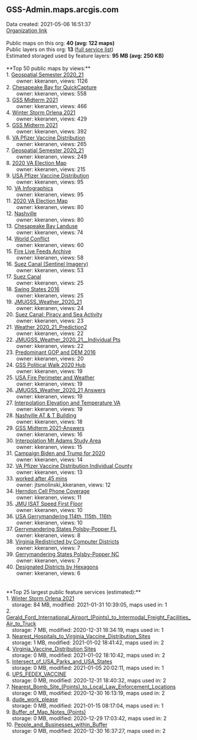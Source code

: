 <h2>GSS-Admin.maps.arcgis.com</h2> Data created: 2021-05-06 16:51:37 <br /><a target='new' href='https://GSS-Admin.maps.arcgis.com'>Organization link</a><br /><br />Public maps on this org: <b>40 (avg: 122 maps)</b><br />Public layers on this org: <b>13 </b>(<a target='new' href='https://services.arcgis.com/RuMxwoJBLS7erjQj/ArcGIS/rest/services'>full service list</a>)<br />Estimated storaged used by feature layers: <b>95 MB (avg: 250 KB)</b><br /><br />**Top 50 public maps by views:**<br />  1. <a target='new' href='https://www.arcgis.com/home/item.html?id=ca38689d9ed147e0babea86d0b58e895'>Geospatial Semester 2020_21</a> <br />  &nbsp;&nbsp;&nbsp;&nbsp; &nbsp;&nbsp;owner: kkeranen, views: 1126<br />  2. <a target='new' href='https://www.arcgis.com/home/item.html?id=3a37925b065644c5b088c4fb7919acba'>Chesapeake Bay for QuickCapture</a> <br />  &nbsp;&nbsp;&nbsp;&nbsp; &nbsp;&nbsp;owner: kkeranen, views: 558<br />  3. <a target='new' href='https://www.arcgis.com/home/item.html?id=a70544758e8d4a0a8739ec9d8b1071e5'>GSS Midterm 2021</a> <br />  &nbsp;&nbsp;&nbsp;&nbsp; &nbsp;&nbsp;owner: kkeranen, views: 466<br />  4. <a target='new' href='https://www.arcgis.com/home/item.html?id=ccd865c14ade437da1034a58e46a4d25'>Winter Storm Orlena 2021</a> <br />  &nbsp;&nbsp;&nbsp;&nbsp; &nbsp;&nbsp;owner: kkeranen, views: 429<br />  5. <a target='new' href='https://www.arcgis.com/home/item.html?id=6751540452b34e32afdf04fb26020e93'>GSS Midterm 2021</a> <br />  &nbsp;&nbsp;&nbsp;&nbsp; &nbsp;&nbsp;owner: kkeranen, views: 392<br />  6. <a target='new' href='https://www.arcgis.com/home/item.html?id=8b8f9ccbb7154fff8c28ef8d9c2ace59'>VA Pfizer Vaccine Distribution</a> <br />  &nbsp;&nbsp;&nbsp;&nbsp; &nbsp;&nbsp;owner: kkeranen, views: 265<br />  7. <a target='new' href='https://www.arcgis.com/home/item.html?id=389df79cf0c744bf8ab6fda74b54b446'>Geospatial Semester 2020_21</a> <br />  &nbsp;&nbsp;&nbsp;&nbsp; &nbsp;&nbsp;owner: kkeranen, views: 249<br />  8. <a target='new' href='https://www.arcgis.com/home/item.html?id=fcd9ff31bdfd48b7a2e1d293416e5141'>2020 VA Election Map</a> <br />  &nbsp;&nbsp;&nbsp;&nbsp; &nbsp;&nbsp;owner: kkeranen, views: 215<br />  9. <a target='new' href='https://www.arcgis.com/home/item.html?id=9a4e8d706caa42e2919d4a5ade4dc1e5'>USA Pfizer Vaccine Distribution</a> <br />  &nbsp;&nbsp;&nbsp;&nbsp; &nbsp;&nbsp;owner: kkeranen, views: 95<br />  10. <a target='new' href='https://www.arcgis.com/home/item.html?id=aad5d393e8424438bb60d151cd56017f'>VA Infographics</a> <br />  &nbsp;&nbsp;&nbsp;&nbsp; &nbsp;&nbsp;owner: kkeranen, views: 95<br />  11. <a target='new' href='https://www.arcgis.com/home/item.html?id=51b1ac8269044a99ab2dba86982d96ef'>2020 VA Election Map</a> <br />  &nbsp;&nbsp;&nbsp;&nbsp; &nbsp;&nbsp;owner: kkeranen, views: 80<br />  12. <a target='new' href='https://www.arcgis.com/home/item.html?id=4ef493b2fc424a3dbd60d3c1a3700402'>Nashville</a> <br />  &nbsp;&nbsp;&nbsp;&nbsp; &nbsp;&nbsp;owner: kkeranen, views: 80<br />  13. <a target='new' href='https://www.arcgis.com/home/item.html?id=363762a1c03c4f3dbcdfa76b5720d5a5'>Chesapeake Bay Landuse</a> <br />  &nbsp;&nbsp;&nbsp;&nbsp; &nbsp;&nbsp;owner: kkeranen, views: 74<br />  14. <a target='new' href='https://www.arcgis.com/home/item.html?id=92fc379460124e4bbbccbc9af442c344'>World Conflict</a> <br />  &nbsp;&nbsp;&nbsp;&nbsp; &nbsp;&nbsp;owner: kkeranen, views: 60<br />  15. <a target='new' href='https://www.arcgis.com/home/item.html?id=45408c2bbd1643d1b81359aee3539fa7'>Fire Live Feeds Archive</a> <br />  &nbsp;&nbsp;&nbsp;&nbsp; &nbsp;&nbsp;owner: kkeranen, views: 58<br />  16. <a target='new' href='https://www.arcgis.com/home/item.html?id=abcefb035a454c0289448b31cdf65ca9'>Suez Canal (Sentinel Imagery)</a> <br />  &nbsp;&nbsp;&nbsp;&nbsp; &nbsp;&nbsp;owner: kkeranen, views: 53<br />  17. <a target='new' href='https://www.arcgis.com/home/item.html?id=e566f869a7b44a339c4a7ad348ba7e34'>Suez Canal</a> <br />  &nbsp;&nbsp;&nbsp;&nbsp; &nbsp;&nbsp;owner: kkeranen, views: 25<br />  18. <a target='new' href='https://www.arcgis.com/home/item.html?id=e771d20782c34aefbf7da518e11adb41'>Swing States 2016</a> <br />  &nbsp;&nbsp;&nbsp;&nbsp; &nbsp;&nbsp;owner: kkeranen, views: 25<br />  19. <a target='new' href='https://www.arcgis.com/home/item.html?id=f472027dc78e4d2db695c685c6fb92c4'>JMUGSS_Weather_2020_21</a> <br />  &nbsp;&nbsp;&nbsp;&nbsp; &nbsp;&nbsp;owner: kkeranen, views: 24<br />  20. <a target='new' href='https://www.arcgis.com/home/item.html?id=b801dc8061ed499ca2d41afadb484614'>Suez Canal: Piracy and Sea Activity</a> <br />  &nbsp;&nbsp;&nbsp;&nbsp; &nbsp;&nbsp;owner: kkeranen, views: 23<br />  21. <a target='new' href='https://www.arcgis.com/home/item.html?id=3d0050cf0a85477d9692c15a29fa7644'>Weather 2020_21_Prediction2</a> <br />  &nbsp;&nbsp;&nbsp;&nbsp; &nbsp;&nbsp;owner: kkeranen, views: 22<br />  22. <a target='new' href='https://www.arcgis.com/home/item.html?id=bfdfdc6b0df24aca9dc9864dbe2bc62b'>JMUGSS_Weather_2020_21__Individual Pts</a> <br />  &nbsp;&nbsp;&nbsp;&nbsp; &nbsp;&nbsp;owner: kkeranen, views: 22<br />  23. <a target='new' href='https://www.arcgis.com/home/item.html?id=6c9573a49ff04cfabbdc6c936afababe'>Predominant GOP and DEM 2016</a> <br />  &nbsp;&nbsp;&nbsp;&nbsp; &nbsp;&nbsp;owner: kkeranen, views: 20<br />  24. <a target='new' href='https://www.arcgis.com/home/item.html?id=8af8b9f9a4bc4560bea55ead327057af'>GSS Political Walk 2020 Hub</a> <br />  &nbsp;&nbsp;&nbsp;&nbsp; &nbsp;&nbsp;owner: kkeranen, views: 19<br />  25. <a target='new' href='https://www.arcgis.com/home/item.html?id=cc68cd7935014504a9d80896dfa711bc'>USA Fire Perimeter and Weather</a> <br />  &nbsp;&nbsp;&nbsp;&nbsp; &nbsp;&nbsp;owner: kkeranen, views: 19<br />  26. <a target='new' href='https://www.arcgis.com/home/item.html?id=bbdbb5c41bb64c559fe912c6b51100b5'>JMUGSS_Weather_2020_21 Answers</a> <br />  &nbsp;&nbsp;&nbsp;&nbsp; &nbsp;&nbsp;owner: kkeranen, views: 19<br />  27. <a target='new' href='https://www.arcgis.com/home/item.html?id=ba09dec115af43aa89686792b5dcc7ad'>Interpolation Elevation and Temperature VA</a> <br />  &nbsp;&nbsp;&nbsp;&nbsp; &nbsp;&nbsp;owner: kkeranen, views: 19<br />  28. <a target='new' href='https://www.arcgis.com/home/item.html?id=1bb833ca6c95416db7fdf63d16aaaa52'>Nashville AT & T Building</a> <br />  &nbsp;&nbsp;&nbsp;&nbsp; &nbsp;&nbsp;owner: kkeranen, views: 18<br />  29. <a target='new' href='https://www.arcgis.com/home/item.html?id=41743d54ffad4ed3b611ba7729e9846a'>GSS Midterm 2021-Answers</a> <br />  &nbsp;&nbsp;&nbsp;&nbsp; &nbsp;&nbsp;owner: kkeranen, views: 16<br />  30. <a target='new' href='https://www.arcgis.com/home/item.html?id=720baac5e06e4e2d9b52b13093e63d98'>Interpolation Mt Adams Study Area</a> <br />  &nbsp;&nbsp;&nbsp;&nbsp; &nbsp;&nbsp;owner: kkeranen, views: 15<br />  31. <a target='new' href='https://www.arcgis.com/home/item.html?id=dbb270cae2504e3b899980d4cbc4e3a4'>Campaign Biden and Trump for 2020</a> <br />  &nbsp;&nbsp;&nbsp;&nbsp; &nbsp;&nbsp;owner: kkeranen, views: 14<br />  32. <a target='new' href='https://www.arcgis.com/home/item.html?id=4cd615984d3840528d891c4e34a8be03'>VA Pfizer Vaccine Distribution Individual County</a> <br />  &nbsp;&nbsp;&nbsp;&nbsp; &nbsp;&nbsp;owner: kkeranen, views: 13<br />  33. <a target='new' href='https://www.arcgis.com/home/item.html?id=b8f0f418116845fdae0b0090081b5514'>worked after 45 mins</a> <br />  &nbsp;&nbsp;&nbsp;&nbsp; &nbsp;&nbsp;owner: jtsmolinski_kkeranen, views: 12<br />  34. <a target='new' href='https://www.arcgis.com/home/item.html?id=845db737fcbc4cb2a603c7c2a2618567'>Herndon Cell Phone Coverage</a> <br />  &nbsp;&nbsp;&nbsp;&nbsp; &nbsp;&nbsp;owner: kkeranen, views: 11<br />  35. <a target='new' href='https://www.arcgis.com/home/item.html?id=8afe5ce89231494e9d84bb5615e0edc2'>JMU ISAT Speed First Floor</a> <br />  &nbsp;&nbsp;&nbsp;&nbsp; &nbsp;&nbsp;owner: kkeranen, views: 10<br />  36. <a target='new' href='https://www.arcgis.com/home/item.html?id=9a5b2e73ab2a406f8abe2bc53bb0002f'>USA Gerrymandering 114th, 115th, 116th</a> <br />  &nbsp;&nbsp;&nbsp;&nbsp; &nbsp;&nbsp;owner: kkeranen, views: 10<br />  37. <a target='new' href='https://www.arcgis.com/home/item.html?id=d3c04914e655464080619a381627b838'>Gerrymandering States Polsby-Popper FL</a> <br />  &nbsp;&nbsp;&nbsp;&nbsp; &nbsp;&nbsp;owner: kkeranen, views: 8<br />  38. <a target='new' href='https://www.arcgis.com/home/item.html?id=5d93f13a1266422391bd38a7549253c7'>Virginia Redistricted by Computer Districts</a> <br />  &nbsp;&nbsp;&nbsp;&nbsp; &nbsp;&nbsp;owner: kkeranen, views: 7<br />  39. <a target='new' href='https://www.arcgis.com/home/item.html?id=9ced8417e7ac4ef28a56c75342ceb28e'>Gerrymandering States Polsby-Popper NC</a> <br />  &nbsp;&nbsp;&nbsp;&nbsp; &nbsp;&nbsp;owner: kkeranen, views: 7<br />  40. <a target='new' href='https://www.arcgis.com/home/item.html?id=2b4e774f4c2c4db2999d81eecf700b0c'>Designated Districts by Hexagons</a> <br />  &nbsp;&nbsp;&nbsp;&nbsp; &nbsp;&nbsp;owner: kkeranen, views: 6<br /><br /><br />**Top 25 largest public feature services (estimated):**<br /> 1. <a target='new' href='https://www.arcgis.com/home/item.html?id=5745c74db9ee42d68899bc67d8b5958f'>Winter Storm Orlena 2021</a><br /> &nbsp;&nbsp;&nbsp;&nbsp;storage: 84 MB, modified: 2021-01-31 10:39:05, maps used in: 1<br /> 2. <a target='new' href='https://www.arcgis.com/home/item.html?id=c9f5c024efcc49bdb50d51e638f96295'>Gerald_Ford_International_Airport_(Points)_to_Intermodal_Freight_Facilities_Air_to_Truck</a><br /> &nbsp;&nbsp;&nbsp;&nbsp;storage: 7 MB, modified: 2020-12-31 18:34:19, maps used in: 1<br /> 3. <a target='new' href='https://www.arcgis.com/home/item.html?id=e7f5dc7829af41b089e48253e729d2fe'>Nearest_Hospitals_to_Virginia_Vaccine_Distribution_Sites</a><br /> &nbsp;&nbsp;&nbsp;&nbsp;storage: 1 MB, modified: 2021-01-02 18:41:42, maps used in: 2<br /> 4. <a target='new' href='https://www.arcgis.com/home/item.html?id=f953f4b346314e36b28ef9d32fa9d78a'>Virginia_Vaccine_Distribution Sites</a><br /> &nbsp;&nbsp;&nbsp;&nbsp;storage: 0 MB, modified: 2021-01-02 18:10:42, maps used in: 2<br /> 5. <a target='new' href='https://www.arcgis.com/home/item.html?id=fe35ec6acd58409398bfde8c36810dab'>Intersect_of_USA_Parks_and_USA_States</a><br /> &nbsp;&nbsp;&nbsp;&nbsp;storage: 0 MB, modified: 2021-01-05 20:02:11, maps used in: 1<br /> 6. <a target='new' href='https://www.arcgis.com/home/item.html?id=d3c91dfdb52a45a7aa37d6e670ed21bf'>UPS_FEDEX_VACCINE</a><br /> &nbsp;&nbsp;&nbsp;&nbsp;storage: 0 MB, modified: 2020-12-31 18:40:32, maps used in: 2<br /> 7. <a target='new' href='https://www.arcgis.com/home/item.html?id=969ed95b757a4958b834b80f7ff964f1'>Nearest_Bomb_Site_(Points)_to_Local_Law_Enforcement_Locations</a><br /> &nbsp;&nbsp;&nbsp;&nbsp;storage: 0 MB, modified: 2020-12-30 16:13:19, maps used in: 2<br /> 8. <a target='new' href='https://www.arcgis.com/home/item.html?id=4c828c87a3424a3baafd9b790ebf12eb'>dude_work_please</a><br /> &nbsp;&nbsp;&nbsp;&nbsp;storage: 0 MB, modified: 2021-01-15 08:17:04, maps used in: 1<br /> 9. <a target='new' href='https://www.arcgis.com/home/item.html?id=7ac9b84197804ef08b423815324205cf'>Buffer_of_Map_Notes_(Points)</a><br /> &nbsp;&nbsp;&nbsp;&nbsp;storage: 0 MB, modified: 2020-12-29 17:03:42, maps used in: 2<br /> 10. <a target='new' href='https://www.arcgis.com/home/item.html?id=0e32fe4baf07461cac832248e87692db'>People_and_Businesses_within_Buffer</a><br /> &nbsp;&nbsp;&nbsp;&nbsp;storage: 0 MB, modified: 2020-12-30 16:37:27, maps used in: 2<br />